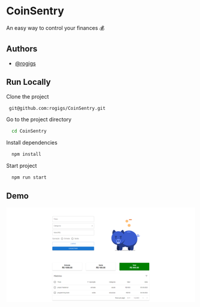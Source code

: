 # CoinSentry

An easy way to control your finances 💰

## Authors

- [@rogigs](https://www.github.com/rogigs)

## Run Locally

Clone the project

```bash
 git@github.com:rogigs/CoinSentry.git
```

Go to the project directory

```bash
  cd CoinSentry
```

Install dependencies

```bash
  npm install
```

Start project

```bash
  npm run start
```

## Demo

![Preview](./images/preview_coinSentry.png)
